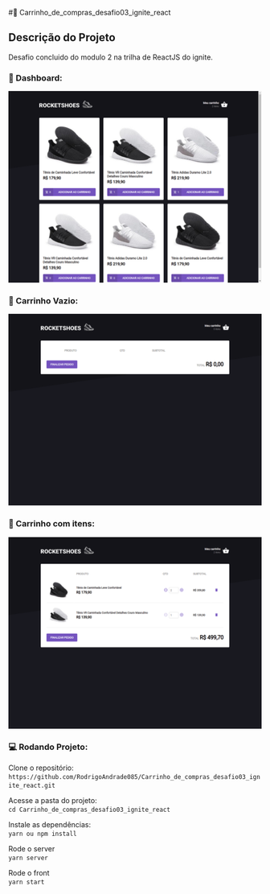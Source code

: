 #:handbag: Carrinho_de_compras_desafio03_ignite_react

## Descrição do Projeto

Desafio concluido do modulo 2 na trilha de ReactJS do ignite.

### :shoe: Dashboard:
![dashboard](https://github.com/RodrigoAndrade085/Carrinho_de_compras_desafio03_ignite_react/blob/master/src/assets/images/cart_dashboard.png)

### :shoe: Carrinho Vazio:
![cart_vazio](https://github.com/RodrigoAndrade085/Carrinho_de_compras_desafio03_ignite_react/blob/master/src/assets/images/cart_vazio.png)

### :shoe: Carrinho com itens:
![cart_com_itens](https://github.com/RodrigoAndrade085/Carrinho_de_compras_desafio03_ignite_react/blob/master/src/assets/images/cart_pedido.png)

### :computer: Rodando Projeto:

  Clone o repositório:  
  `https://github.com/RodrigoAndrade085/Carrinho_de_compras_desafio03_ignite_react.git`
  
  Acesse a pasta do projeto:  
  `cd Carrinho_de_compras_desafio03_ignite_react`
  
  Instale as dependências:  
  `yarn ou npm install`

  Rode o server  
  `yarn server`
  
  Rode o front  
  `yarn start`
